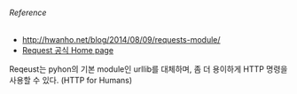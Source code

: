 ###### Reference
 - http://hwanho.net/blog/2014/08/09/requests-module/
 - [Request 공식 Home page](http://docs.python-requests.org/en/latest/)
 
Reqeust는 pyhon의 기본 module인 urllib를 대체하며, 좀 더 용이하게 HTTP 명령을 사용할 수 있다. (HTTP for Humans)
